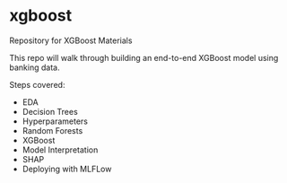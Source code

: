 # xgboost
Repository for XGBoost Materials

This repo will walk through building an end-to-end XGBoost model using banking data.

Steps covered:
- EDA
- Decision Trees
- Hyperparameters
- Random Forests
- XGBoost
- Model Interpretation
- SHAP
- Deploying with MLFLow
